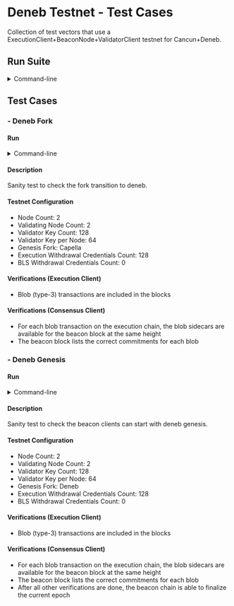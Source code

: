 # Deneb Testnet - Test Cases

Collection of test vectors that use a ExecutionClient+BeaconNode+ValidatorClient testnet for Cancun+Deneb.

## Run Suite

<details>
<summary>Command-line</summary>

```bash
./hive --client <CLIENTS> --sim eth2/dencun --sim.limit "eth2-deneb-testnet/"
```

</details>

## Test Cases

### - Deneb Fork

#### Run

<details>
<summary>Command-line</summary>

```bash
./hive --client <CLIENTS> --sim eth2/dencun --sim.limit "eth2-deneb-testnet/test-deneb-fork-"
```

</details>

#### Description

Sanity test to check the fork transition to deneb.

#### Testnet Configuration


- Node Count: 2
- Validating Node Count: 2
- Validator Key Count: 128
- Validator Key per Node: 64
- Genesis Fork: Capella
- Execution Withdrawal Credentials Count: 128
- BLS Withdrawal Credentials Count: 0

#### Verifications (Execution Client)


- Blob (type-3) transactions are included in the blocks

#### Verifications (Consensus Client)


- For each blob transaction on the execution chain, the blob sidecars are available for the beacon block at the same height
- The beacon block lists the correct commitments for each blob

### - Deneb Genesis

#### Run

<details>
<summary>Command-line</summary>

```bash
./hive --client <CLIENTS> --sim eth2/dencun --sim.limit "eth2-deneb-testnet/test-deneb-genesis-"
```

</details>

#### Description


Sanity test to check the beacon clients can start with deneb genesis.


#### Testnet Configuration


- Node Count: 2
- Validating Node Count: 2
- Validator Key Count: 128
- Validator Key per Node: 64
- Genesis Fork: Deneb
- Execution Withdrawal Credentials Count: 128
- BLS Withdrawal Credentials Count: 0

#### Verifications (Execution Client)


- Blob (type-3) transactions are included in the blocks

#### Verifications (Consensus Client)


- For each blob transaction on the execution chain, the blob sidecars are available for the beacon block at the same height
- The beacon block lists the correct commitments for each blob
- After all other verifications are done, the beacon chain is able to finalize the current epoch

